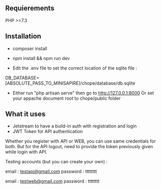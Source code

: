 ## Requierements

PHP >=7.3

## Installation

- composer install
- npm install && npm run dev

- Edit the .env file to set the correct location of the sqlite file :

DB_DATABASE=[ABSOLUTE_PASS_TO_MINISAPIRE]/chope/database/db.sqlite

- Either run "php artisan serve" then go to http://127.0.0.1:8000
Or set your appache document root to chope/public folder

## What it uses

- Jetstream to have a build-in auth with registration and login
- JWT Token for API authentication

Whether you register with API or WEB, you can use same credentials for both. But for the API logout, need to provide the token previously given while login with API.

Testing accounts (but you can create your own) :

email : testapi@gmail.com
password : tttttttt

email : testweb@gmail.com
password : tttttttt